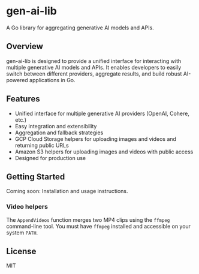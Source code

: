 # gen-ai-lib

A Go library for aggregating generative AI models and APIs.

## Overview

gen-ai-lib is designed to provide a unified interface for interacting with multiple generative AI models and APIs. It enables developers to easily switch between different providers, aggregate results, and build robust AI-powered applications in Go.

## Features
- Unified interface for multiple generative AI providers (OpenAI, Cohere, etc.)
- Easy integration and extensibility
- Aggregation and fallback strategies
- GCP Cloud Storage helpers for uploading images and videos and returning public URLs
- Amazon S3 helpers for uploading images and videos with public access
- Designed for production use

## Getting Started

Coming soon: Installation and usage instructions.

### Video helpers

The `AppendVideos` function merges two MP4 clips using the `ffmpeg` command-line tool. You must have `ffmpeg` installed and accessible on your system `PATH`.

## License

MIT
